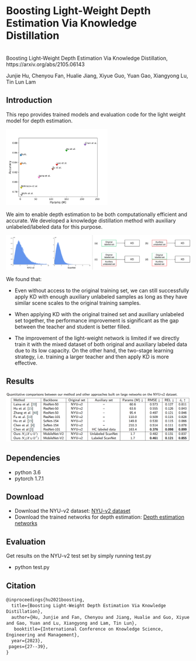 # Boosting Light-Weight Depth Estimation Via Knowledge Distillation
<br>
Boosting Light-Weight Depth Estimation Via Knowledge Distillation, https://arxiv.org/abs/2105.06143 <br>

Junjie Hu, Chenyou Fan, Hualie Jiang, Xiyue Guo, Yuan Gao, Xiangyong Lu, Tin Lun Lam 

Introduction
-
This repo provides trained models and evaluation code for the light weight model for depth estimation. 

<p align="left">
 <img src="figs/para-accu.png" alt="photo not available" width="55%" height="55%">
</p>

We aim to enable depth estimation to be both computationally efficient and accurate.
We developed a knowledge distillation method with auxiliary unlabeled/labeled data for this purpose.  
<p align="center">
	<img src="figs/method.png" alt="photo not available">
</p>

We found that:
+  Even without access to the original training set, we can still successfully apply KD with enough auxiliary unlabeled samples as long as they have similar scene scales to the original training samples. 
  
+  When applying KD with the original trained set and auxiliary unlabeled set together, the performance improvement is significant as the gap between the teacher and student is better filled.
 
+  The improvement of the light-weight network is limited if we directly train it with the mixed dataset of both original and auxiliary labeled data due to its low capacity. On the other hand, the two-stage learning strategy, i.e. training a larger teacher and then apply KD is more effective.

Results
-
<p align="center">
	<img src="figs/results.png" alt="photo not available"">
</p>

Dependencies
-
+ python 3.6<br>
+ pytorch 1.7.1<br>


Download
-
+ Download the NYU-v2 dataset: [NYU-v2 dataset](https://drive.google.com/file/d/1WoOZOBpOWfmwe7bknWS5PMUCLBPFKTOw/view?usp=sharing) <br>
+ Download the trained networks for depth estimation: [Depth estimation networks](https://drive.google.com/file/d/1yr5S5FIheL1mUfBzVJ8KqcIq9JP-jd4z/view?usp=sharing) <br>

Evaluation
-
Get results on the NYU-v2 test set by simply running test.py 							  
+ python test.py<br>

Citation
-
```
@inproceedings{hu2021boosting,
  title={Boosting Light-Weight Depth Estimation Via Knowledge Distillation},
  author={Hu, Junjie and Fan, Chenyou and Jiang, Hualie and Guo, Xiyue and Gao, Yuan and Lu, Xiangyong and Lam, Tin Lun},
   booktitle={International Conference on Knowledge Science, Engineering and Management},
  year={2023},
 pages={27--39},
}
 ``` 
